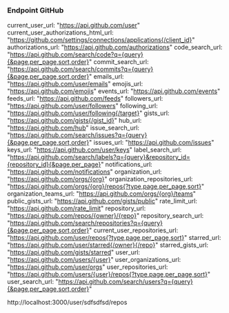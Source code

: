 ### Endpoint GitHub

current_user_url: "https://api.github.com/user"
current_user_authorizations_html_url: "https://github.com/settings/connections/applications{/client_id}"
authorizations_url: "https://api.github.com/authorizations"
code_search_url: "https://api.github.com/search/code?q={query}{&page,per_page,sort,order}"
commit_search_url: "https://api.github.com/search/commits?q={query}{&page,per_page,sort,order}"
emails_url: "https://api.github.com/user/emails"
emojis_url: "https://api.github.com/emojis"
events_url: "https://api.github.com/events"
feeds_url: "https://api.github.com/feeds"
followers_url: "https://api.github.com/user/followers"
following_url: "https://api.github.com/user/following{/target}"
gists_url: "https://api.github.com/gists{/gist_id}"
hub_url: "https://api.github.com/hub"
issue_search_url: "https://api.github.com/search/issues?q={query}{&page,per_page,sort,order}"
issues_url: "https://api.github.com/issues"
keys_url: "https://api.github.com/user/keys"
label_search_url: "https://api.github.com/search/labels?q={query}&repository_id={repository_id}{&page,per_page}"
notifications_url: "https://api.github.com/notifications"
organization_url: "https://api.github.com/orgs/{org}"
organization_repositories_url: "https://api.github.com/orgs/{org}/repos{?type,page,per_page,sort}"
organization_teams_url: "https://api.github.com/orgs/{org}/teams"
public_gists_url: "https://api.github.com/gists/public"
rate_limit_url: "https://api.github.com/rate_limit"
repository_url: "https://api.github.com/repos/{owner}/{repo}"
repository_search_url: "https://api.github.com/search/repositories?q={query}{&page,per_page,sort,order}"
current_user_repositories_url: "https://api.github.com/user/repos{?type,page,per_page,sort}"
starred_url: "https://api.github.com/user/starred{/owner}{/repo}"
starred_gists_url: "https://api.github.com/gists/starred"
user_url: "https://api.github.com/users/{user}"
user_organizations_url: "https://api.github.com/user/orgs"
user_repositories_url: "https://api.github.com/users/{user}/repos{?type,page,per_page,sort}"
user_search_url: "https://api.github.com/search/users?q={query}{&page,per_page,sort,order}"

http://localhost:3000/user/sdfsdfsd/repos
